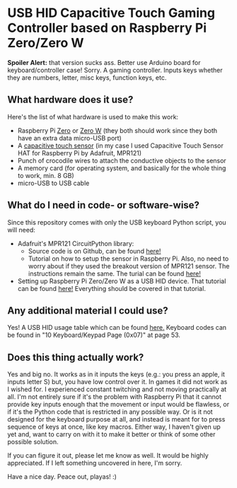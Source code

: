 # USB HID Capacitive Touch Gaming Controller based on Raspberry Pi Zero/Zero W

**Spoiler Alert:** that version sucks ass. Better use Arduino board for keyboard/controller case! Sorry.
A gaming controller. Inputs keys whether they are numbers, letter, misc keys, function keys, etc.

## What hardware does it use?

Here's the list of what hardware is used to make this work:
- Raspberry Pi [Zero](https://www.raspberrypi.org/products/raspberry-pi-zero/) or [Zero W](https://www.raspberrypi.org/products/raspberry-pi-zero-w/) (they both should work since they both have an extra data micro-USB port)
- A [capacitive touch sensor](https://www.adafruit.com/product/2340) (in my case I used Capacitive Touch Sensor HAT for Raspberry Pi by Adafruit, MPR121)
- Punch of crocodile wires to attach the conductive objects to the sensor
- A memory card (for operating system, and basically for the whole thing to work, min. 8 GB)
- micro-USB to USB cable

## What do I need in code- or software-wise?

Since this repository comes with only the USB keyboard Python script, you will need:
- Adafruit's MPR121 CircuitPython library:
   - Source code is on Github, can be found [here!](https://github.com/adafruit/Adafruit_CircuitPython_MPR121)
   - Tutorial on how to setup the sensor in Raspberry Pi. Also, no need to worry about if they used the breakout version of MPR121 sensor. The instructions remain the same. The turial can be found [here!](https://learn.adafruit.com/adafruit-mpr121-12-key-capacitive-touch-sensor-breakout-tutorial/overview)
- Setting up Raspberry Pi Zero/Zero W as a USB HID device. That tutorial can be found [here!](https://randomnerdtutorials.com/raspberry-pi-zero-usb-keyboard-hid/) Everything should be covered in that tutorial.

## Any additional material I could use?

Yes! A USB HID usage table which can be found [here.](https://www.usb.org/sites/default/files/documents/hut1_12v2.pdf) Keyboard codes can be found in "10 Keyboard/Keypad Page (0x07)" at page 53.

## Does this thing actually work?

Yes and big no. It works as in it inputs the keys (e.g.: you press an apple, it inputs letter S) but, you have low control over it. In games it did not work as I wished for. I experienced constant twitching and not moving practically at all. I'm not entirely sure if it's the problem with Raspberry Pi that it cannot provide key inputs enough that the movement or input would be flawless, or if it's the Python code that is restricted in any possible way. Or is it not designed for the keyboard purpose at all, and instead is meant for to press sequence of keys at once, like key macros. Either way, I haven't given up yet and, want to carry on with it to make it better or think of some other possible solution. 

If you can figure it out, please let me know as well. It would be highly appreciated. If I left something uncovered in here, I'm sorry.

Have a nice day. Peace out, playas! :)
